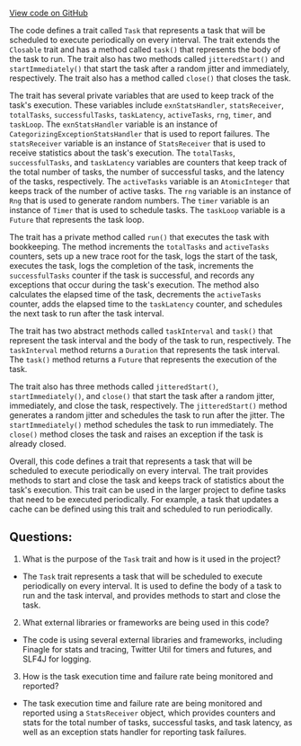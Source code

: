 [View code on GitHub](https://github.com/misbahsy/the-algorithm/ann/src/main/scala/com/twitter/ann/common/Task.scala)

The code defines a trait called `Task` that represents a task that will be scheduled to execute periodically on every interval. The trait extends the `Closable` trait and has a method called `task()` that represents the body of the task to run. The trait also has two methods called `jitteredStart()` and `startImmediately()` that start the task after a random jitter and immediately, respectively. The trait also has a method called `close()` that closes the task.

The trait has several private variables that are used to keep track of the task's execution. These variables include `exnStatsHandler`, `statsReceiver`, `totalTasks`, `successfulTasks`, `taskLatency`, `activeTasks`, `rng`, `timer`, and `taskLoop`. The `exnStatsHandler` variable is an instance of `CategorizingExceptionStatsHandler` that is used to report failures. The `statsReceiver` variable is an instance of `StatsReceiver` that is used to receive statistics about the task's execution. The `totalTasks`, `successfulTasks`, and `taskLatency` variables are counters that keep track of the total number of tasks, the number of successful tasks, and the latency of the tasks, respectively. The `activeTasks` variable is an `AtomicInteger` that keeps track of the number of active tasks. The `rng` variable is an instance of `Rng` that is used to generate random numbers. The `timer` variable is an instance of `Timer` that is used to schedule tasks. The `taskLoop` variable is a `Future` that represents the task loop.

The trait has a private method called `run()` that executes the task with bookkeeping. The method increments the `totalTasks` and `activeTasks` counters, sets up a new trace root for the task, logs the start of the task, executes the task, logs the completion of the task, increments the `successfulTasks` counter if the task is successful, and records any exceptions that occur during the task's execution. The method also calculates the elapsed time of the task, decrements the `activeTasks` counter, adds the elapsed time to the `taskLatency` counter, and schedules the next task to run after the task interval.

The trait has two abstract methods called `taskInterval` and `task()` that represent the task interval and the body of the task to run, respectively. The `taskInterval` method returns a `Duration` that represents the task interval. The `task()` method returns a `Future` that represents the execution of the task.

The trait also has three methods called `jitteredStart()`, `startImmediately()`, and `close()` that start the task after a random jitter, immediately, and close the task, respectively. The `jitteredStart()` method generates a random jitter and schedules the task to run after the jitter. The `startImmediately()` method schedules the task to run immediately. The `close()` method closes the task and raises an exception if the task is already closed.

Overall, this code defines a trait that represents a task that will be scheduled to execute periodically on every interval. The trait provides methods to start and close the task and keeps track of statistics about the task's execution. This trait can be used in the larger project to define tasks that need to be executed periodically. For example, a task that updates a cache can be defined using this trait and scheduled to run periodically.
## Questions: 
 1. What is the purpose of the `Task` trait and how is it used in the project?
- The `Task` trait represents a task that will be scheduled to execute periodically on every interval. It is used to define the body of a task to run and the task interval, and provides methods to start and close the task.

2. What external libraries or frameworks are being used in this code?
- The code is using several external libraries and frameworks, including Finagle for stats and tracing, Twitter Util for timers and futures, and SLF4J for logging.

3. How is the task execution time and failure rate being monitored and reported?
- The task execution time and failure rate are being monitored and reported using a `StatsReceiver` object, which provides counters and stats for the total number of tasks, successful tasks, and task latency, as well as an exception stats handler for reporting task failures.